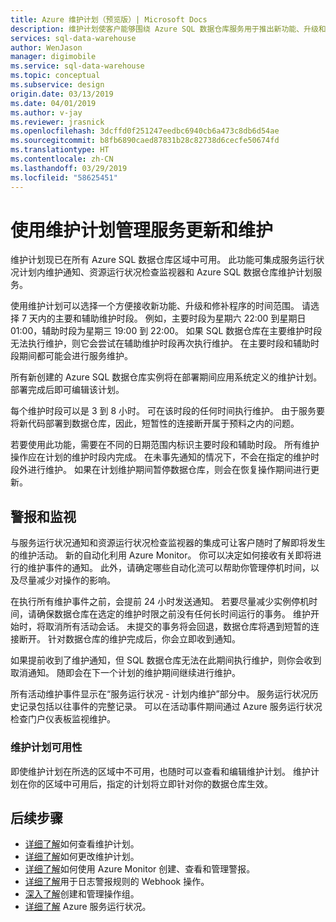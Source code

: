 ```yaml
---
title: Azure 维护计划（预览版）| Microsoft Docs
description: 维护计划使客户能够围绕 Azure SQL 数据仓库服务用于推出新功能、升级和修补程序的必要计划性维护事件进行规划。
services: sql-data-warehouse
author: WenJason
manager: digimobile
ms.service: sql-data-warehouse
ms.topic: conceptual
ms.subservice: design
origin.date: 03/13/2019
ms.date: 04/01/2019
ms.author: v-jay
ms.reviewer: jrasnick
ms.openlocfilehash: 3dcffd0f251247eedbc6940cb6a473c8db6d54ae
ms.sourcegitcommit: b8fb6890caed87831b28c82738d6cecfe50674fd
ms.translationtype: HT
ms.contentlocale: zh-CN
ms.lasthandoff: 03/29/2019
ms.locfileid: "58625451"
---
```

# <a name="use-maintenance-schedules-to-manage-service-updates-and-maintenance"></a>使用维护计划管理服务更新和维护

维护计划现已在所有 Azure SQL 数据仓库区域中可用。 此功能可集成服务运行状况计划内维护通知、资源运行状况检查监视器和 Azure SQL 数据仓库维护计划服务。

使用维护计划可以选择一个方便接收新功能、升级和修补程序的时间范围。 请选择 7 天内的主要和辅助维护时段。 例如，主要时段为星期六 22:00 到星期日 01:00，辅助时段为星期三 19:00 到 22:00。 如果 SQL 数据仓库在主要维护时段无法执行维护，则它会尝试在辅助维护时段再次执行维护。 在主要时段和辅助时段期间都可能会进行服务维护。

所有新创建的 Azure SQL 数据仓库实例将在部署期间应用系统定义的维护计划。 部署完成后即可编辑该计划。

每个维护时段可以是 3 到 8 小时。 可在该时段的任何时间执行维护。 由于服务要将新代码部署到数据仓库，因此，短暂性的连接断开属于预料之内的问题。

若要使用此功能，需要在不同的日期范围内标识主要时段和辅助时段。 所有维护操作应在计划的维护时段内完成。 在未事先通知的情况下，不会在指定的维护时段外进行维护。 如果在计划维护期间暂停数据仓库，则会在恢复操作期间进行更新。  

## <a name="alerts-and-monitoring"></a>警报和监视

与服务运行状况通知和资源运行状况检查监视器的集成可让客户随时了解即将发生的维护活动。 新的自动化利用 Azure Monitor。 你可以决定如何接收有关即将进行的维护事件的通知。 此外，请确定哪些自动化流可以帮助你管理停机时间，以及尽量减少对操作的影响。

在执行所有维护事件之前，会提前 24 小时发送通知。 若要尽量减少实例停机时间，请确保数据仓库在选定的维护时限之前没有任何长时间运行的事务。 维护开始时，将取消所有活动会话。 未提交的事务将会回退，数据仓库将遇到短暂的连接断开。 针对数据仓库的维护完成后，你会立即收到通知。

如果提前收到了维护通知，但 SQL 数据仓库无法在此期间执行维护，则你会收到取消通知。 随即会在下一个计划的维护期间继续进行维护。

所有活动维护事件显示在“服务运行状况 - 计划内维护”部分中。 服务运行状况历史记录包括以往事件的完整记录。 可以在活动事件期间通过 Azure 服务运行状况检查门户仪表板监视维护。

### <a name="maintenance-schedule-availability"></a>维护计划可用性

即使维护计划在所选的区域中不可用，也随时可以查看和编辑维护计划。 维护计划在你的区域中可用后，指定的计划将立即针对你的数据仓库生效。

## <a name="next-steps"></a>后续步骤

- [详细了解](viewing-maintenance-schedule.md)如何查看维护计划。
- [详细了解](changing-maintenance-schedule.md)如何更改维护计划。
- [详细了解](/azure-monitor/platform/alerts-metric)如何使用 Azure Monitor 创建、查看和管理警报。
- [详细了解](/azure-monitor/platform/alerts-log-webhook)用于日志警报规则的 Webhook 操作。
- [深入了解](/monitoring-and-diagnostics/monitoring-action-groups)创建和管理操作组。
- [详细了解](/service-health/service-health-overview) Azure 服务运行状况。
